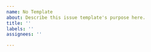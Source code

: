 ```yaml
---
name: No Template
about: Describe this issue template's purpose here.
title: ''
labels: ''
assignees: ''

---
```



